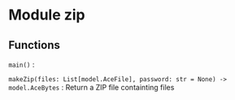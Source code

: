 Module zip
==========

Functions
---------

    
`main()`
:   

    
`makeZip(files: List[model.AceFile], password: str = None) ‑> model.AceBytes`
:   Return a ZIP file containting files